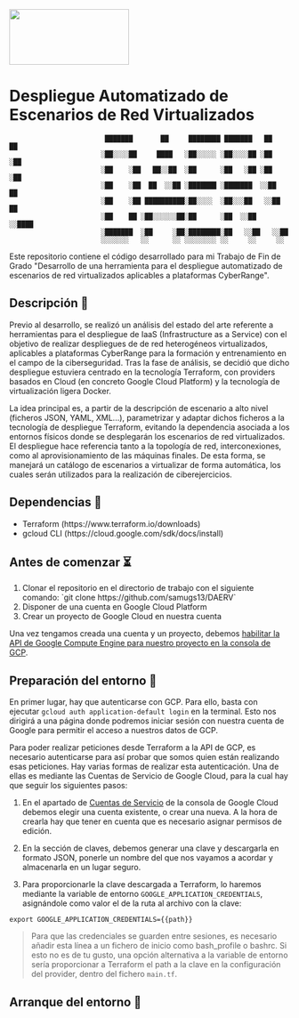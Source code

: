 <img src="https://user-images.githubusercontent.com/78796980/168422761-4be1d1b5-c065-4f44-86d7-44d346971897.png" width="215" height="100">


# Despliegue Automatizado de Escenarios de Red Virtualizados


                            ███████       ██     ████████ ███████   ██      ██
                           ░██░░░░██     ████   ░██░░░░░ ░██░░░░██ ░██     ░██
                           ░██    ░██   ██░░██  ░██      ░██   ░██ ░██     ░██
                           ░██    ░██  ██  ░░██ ░███████ ░███████  ░░██    ██
                           ░██    ░██ ██████████░██░░░░  ░██░░░██   ░░██  ██
                           ░██    ██ ░██░░░░░░██░██      ░██  ░░██   ░░████
                           ░███████  ░██     ░██░████████░██   ░░██   ░░██
                           ░░░░░░░   ░░      ░░ ░░░░░░░░ ░░     ░░     ░░


Este repositorio contiene el código desarrollado para mi Trabajo de Fin de Grado "Desarrollo de una herramienta para el despliegue automatizado de escenarios de red virtualizados aplicables a plataformas CyberRange".

## Descripción :page_facing_up:
Previo al desarrollo, se realizó un análisis del estado del arte referente a herramientas para el despliegue de IaaS (Infrastructure as a Service) con el objetivo de realizar despliegues de de red heterogéneos virtualizados, aplicables a plataformas CyberRange para la formación y entrenamiento en el campo de la ciberseguridad. Tras la fase de análisis, se decidió que dicho despliegue estuviera centrado en la tecnología Terraform, con providers basados en Cloud (en concreto Google Cloud Platform) y la tecnología de virtualización ligera Docker.

La idea principal es, a partir de la descripción de escenario a alto nivel (ficheros JSON, YAML, XML...), parametrizar y adaptar dichos ficheros a la tecnología de despliegue Terraform, evitando la dependencia asociada a los entornos físicos donde se desplegarán los escenarios de red virtualizados. El despliegue hace referencia tanto a la topología de red, interconexiones, como al aprovisionamiento de las máquinas finales. De esta forma, se manejará un catálogo de escenarios a virtualizar de forma automática, los cuales serán utilizados para la realización de ciberejercicios.

## Dependencias :bookmark:
<ul>
   <li> Terraform (https://www.terraform.io/downloads) </li>
   <li> gcloud CLI (https://cloud.google.com/sdk/docs/install) </li>
</ul>

## Antes de comenzar :hourglass_flowing_sand:
<ol>
  <li>Clonar el repositorio en el directorio de trabajo con el siguiente comando: `git clone https://github.com/samugs13/DAERV`
  <li>Disponer de una cuenta en Google Cloud Platform</li>
  <li>Crear un proyecto de Google Cloud en nuestra cuenta</li>
</ol>

Una vez tengamos creada una cuenta y un proyecto, debemos [habilitar la API de Google Compute Engine para nuestro proyecto en la consola de GCP](https://console.developers.google.com/apis/library/compute.googleapis.com).

## Preparación del entorno :wrench:
En primer lugar, hay que autenticarse con GCP. Para ello, basta con ejecutar `gcloud auth application-default login` en la terminal. Esto nos dirigirá a una página donde podremos iniciar sesión con nuestra cuenta de Google para permitir el acceso a nuestros datos de GCP.

Para poder realizar peticiones desde Terraform a la API de GCP, es necesario autenticarse para así probar que somos quien están realizando esas peticiones. Hay varias formas de realizar esta autenticación. Una de ellas es mediante las Cuentas de Servicio de Google Cloud, para la cual hay que seguir los siguientes pasos:

1. En el apartado de [Cuentas de Servicio](https://console.cloud.google.com/iam-admin/serviceaccounts) de la consola de Google Cloud debemos elegir una cuenta existente, o crear una nueva. A la hora de crearla hay que tener en cuenta que es necesario asignar permisos de edición.

2. En la sección de claves, debemos generar una clave y descargarla en formato JSON, ponerle un nombre del que nos vayamos a acordar y almacenarla en un lugar seguro. 

3. Para proporcionarle la clave descargada a Terraform, lo haremos mediante la variable de entorno `GOOGLE_APPLICATION_CREDENTIALS`, asignándole como valor el de la ruta al archivo con la clave:
```
export GOOGLE_APPLICATION_CREDENTIALS={{path}}
```
> Para que las credenciales se guarden entre sesiones, es necesario añadir esta línea a un fichero de inicio como bash_profile o bashrc. Si esto no es de tu gusto, una opción alternativa a la variable de entorno sería proporcionar a Terraform el path a la clave en la configuración del provider, dentro del fichero `main.tf`.

## Arranque del entorno :rocket:




